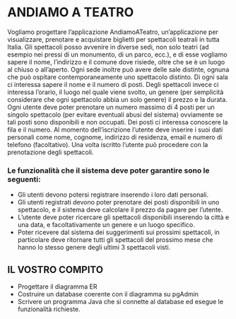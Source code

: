 # ANDIAMO A TEATRO

Vogliamo progettare l’applicazione AndiamoATeatro, un’applicazione per visualizzare, prenotare e
acquistare biglietti per spettacoli teatrali in tutta Italia.
Gli spettacoli posso avvenire in diverse sedi, non solo teatri (ad esempio nei pressi di un
monumento, di un parco, ecc.), e di esse vogliamo sapere il nome, l’indirizzo e il comune dove
risiede, oltre che se è un luogo al chiuso o all’aperto.
Ogni sede inoltre può avere delle sale distinte, ognuna che può ospitare contemporaneamente uno
spettacolo distinto. Di ogni sala ci interessa sapere il nome e il numero di posti. Degli spettacoli
invece ci interessa l’orario, il luogo nel quale viene svolto, un genere (per semplicità considerare
che ogni spettacolo abbia un solo genere) il prezzo e la durata.
Ogni utente deve poter prenotare un numero massimo di 4 posti per un singolo spettacolo (per
evitare eventuali abusi del sistema) ovviamente se tali posti sono disponibili e non occupati. Dei
posti ci interessa conoscere la fila e il numero.
Al momento dell’iscrizione l’utente deve inserire i suoi dati personali come nome, cognome,
indirizzo di residenza, email e numero di telefono (facoltativo). Una volta iscritto l’utente può
procedere con la prenotazione degli spettacoli.

### Le funzionalità che il sistema deve poter garantire sono le seguenti:
* Gli utenti devono potersi registrare inserendo i loro dati personali.
* Gli utenti registrati devono poter prenotare dei posti disponibili in uno spettacolo, e il sistema
deve calcolare il prezzo da pagare per l’utente.
* L’utente deve poter ricercare gli spettacoli disponibili inserendo la città e una data, e
facoltativamente un genere e un luogo specifico.
* Poter ricevere dal sistema dei suggerimenti sui prossimi spettacoli, in particolare deve ritornare
tutti gli spettacoli del prossimo mese che hanno lo stesso genere degli ultimi 3 spettacoli visti.

## IL VOSTRO COMPITO
*  Progettare il diagramma ER
*  Costruire un database coerente con il diagramma su pgAdmin
* Scrivere un programma Java che si connette al database ed esegue le funzionalità richieste.
